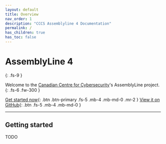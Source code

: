 ```yaml
---
layout: default
title: Overview
nav_order: 1
description: "CCCS Assemblyline 4 Documentation"
permalink: /
has_children: true
has_toc: false
---
```


# AssemblyLine 4
{: .fs-9 }

Welcome to the [Canadian Centre for Cybersecurity](https://www.cyber.gc.ca/en)'s AssemblyLine project.
{: .fs-6 .fw-300 }

[Get started now](./docs/getting_started.html){: .btn .btn-primary .fs-5 .mb-4 .mb-md-0 .mr-2 } [View it on GitHub](https://github.com/cybercentrecanada/assemblyline4){: .btn .fs-5 .mb-4 .mb-md-0 }

---

## Getting started

TODO
